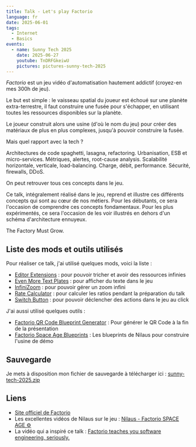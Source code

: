 ```yaml
---
title: Talk - Let's play Factorio
language: fr
date: 2025-06-01
tags:
  - Internet
  - Basics
events:
  - name: Sunny Tech 2025
    date: 2025-06-27
    youtube: TnDRFGkeiwU
    pictures: pictures-sunny-tech-2025
---
```


_Factorio_ est un jeu vidéo d'automatisation hautement addictif (croyez-en mes 300h de jeu).

Le but est simple : le vaisseau spatial du joueur est échoué sur une planète extra-terrestre, il faut construire une fusée pour s'échapper, en utilisant toutes les ressources disponibles sur la planète.

Le joueur construit alors une usine (d'où le nom du jeu) pour créer des matériaux de plus en plus complexes, jusqu'à pouvoir construire la fusée.

Mais quel rapport avec la tech ?

Architectures de code spaghetti, lasagna, refactoring. Urbanisation, ESB et micro-services. Métriques, alertes, root-cause analysis. Scalabilité horizontale, verticale, load-balancing. Charge, débit, performance. Sécurité, firewalls, DDoS.

On peut retrouver tous ces concepts dans le jeu.

Ce talk, intégralement réalisé dans le jeu, reprend et illustre ces différents concepts qui sont au cœur de nos métiers. Pour les débutants, ce sera l'occasion de comprendre ces concepts fondamentaux. Pour les plus expérimentés, ce sera l'occasion de les voir illustrés en dehors d'un schéma d'architecture ennuyeux.

The Factory Must Grow.

## Liste des mods et outils utilisés

Pour réaliser ce talk, j'ai utilisé quelques mods, voici la liste :

* [Editor Extensions](https://mods.factorio.com/mod/EditorExtensions) : pour pouvoir tricher et avoir des ressources infinies
* [Even More Text Plates](https://mods.factorio.com/mod/even-more-text-plates-2_0) : pour afficher du texte dans le jeu
* [InfiniZoom](https://mods.factorio.com/mod/Infinizoom) : pour pouvoir gérer un zoom infini
* [Rate Calculator](https://mods.factorio.com/mod/RateCalculator) : pour calculer les ratios pendant la préparation du talk
* [Switch Button](https://mods.factorio.com/mod/switch-button) : pour pouvoir déclencher des actions dans le jeu au click

J'ai aussi utilisé quelques outils :

* [Factorio QR Code Blueprint Generator](https://kater-iam.github.io/factorio-qrcode-maker/) : Pour générer le QR Code à la fin de la présentation
* [Factorio Space Age Blueprints](https://www.patreon.com/posts/factorio-space-114408706) : Les blueprints de Nilaus pour construire l'usine de démo

## Sauvegarde

Je mets à disposition mon fichier de sauvegarde à télécharger ici : [sunny-tech-2025.zip](sunny-tech-2025.zip)

## Liens

* [Site officiel de Factorio](https://www.factorio.com/)
* Les excellentes vidéos de Nilaus sur le jeu : [Nilaus - Factorio SPACE AGE ⚙️](https://youtube.com/playlist?list=PLV3rF--heRVtEiOK1dCD912g9Jn8pG-QA&feature=shared)
* La vidéo qui a inspiré ce talk : [Factorio teaches you software engineering, seriously.](https://www.youtube.com/watch?v=vPdUjLqC15Q)